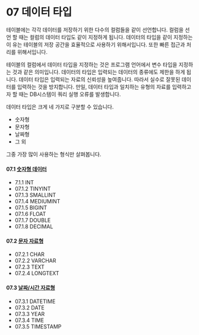 # 07 데이터 타입 
테이블에는 각각 데이터를 저장하기 위한 다수의 컬럼들을 같이 선언합니다. 컬럼을 선언 할 때는 컬럼의 데이터 타입도 같이 지정하게 됩니다. 데이터의 타입을 같이 지정하는 이 유는 테이블의 저장 공간을 효율적으로 사용하기 위해서입니다. 또한 빠른 접근과 처리를 위해서입니다.  

테이블의 컬럼에서 데이터 타입을 지정하는 것은 프로그램 언어에서 변수 타입을 지정하 는 것과 같은 의미입니다. 데이터의 타입은 입력되는 데이터의 종류에도 제한을 하게 됩 니다. 데이터 타입은 입력되는 자료의 신뢰성을 높여줍니다. 따라서 실수로 잘못된 데이 터를 입력하는 것을 방지합니다. 만일, 데이터 타입과 일치하는 유형의 자료를 입력하고 자 할 때는 DB시스템이 쿼리 실행 오류를 발생합니다.  

데이터 타입은 크게 네 가지로 구분할 수 있습니다. 

* 숫자형 
* 문자형 
* 날짜형 
* 그 외 

그중 가장 많이 사용하는 형식만 살펴봅니다. 

#### 07.1 [숫자형 데이터](07.1)
* 7.1.1 INT
* 07.1.2 TINYINT
* 07.1.3 SMALLINT
* 07.1.4 MEDIUMINT 
* 07.1.5 BIGINT
* 07.1.6 FLOAT
* 07.1.7 DOUBLE
* 07.1.8 DECIMAL

#### 07.2 [문자 자료형](07.2)
* 07.2.1 CHAR
* 07.2.2 VARCHAR
* 07.2.3 TEXT
* 07.2.4 LONGTEXT

#### 07.3 [날짜/시간 자료형](07.3)
* 07.3.1 DATETIME 
* 07.3.2 DATE
* 07.3.3 YEAR
* 07.3.4 TIME
* 07.3.5 TIMESTAMP
